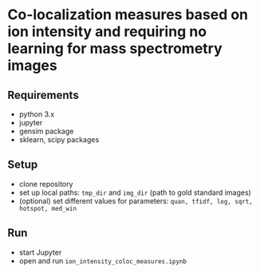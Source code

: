 # Co-localization measures based on ion intensity and requiring no learning for mass spectrometry images

## Requirements

* python 3.x
* jupyter
* gensim package
* sklearn, scipy packages

## Setup

* clone repository
* set up local paths: `tmp_dir` and `img_dir` (path to gold standard images)
* (optional) set different values for parameters: `quan, tfidf, log, sqrt, hotspot, med_win`

## Run

* start Jupyter
* open and run `ion_intensity_coloc_measures.ipynb`
